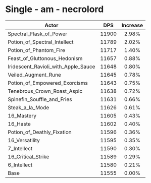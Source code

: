 # Single - am - necrolord
| Actor | DPS | Increase |
|---|:---:|:---:|
|Spectral_Flask_of_Power|11900|2.98%|
|Potion_of_Spectral_Intellect|11789|2.02%|
|Potion_of_Phantom_Fire|11717|1.40%|
|Feast_of_Gluttonous_Hedonism|11657|0.88%|
|Iridescent_Ravioli_with_Apple_Sauce|11648|0.80%|
|Veiled_Augment_Rune|11645|0.78%|
|Potion_of_Empowered_Exorcisms|11643|0.75%|
|Tenebrous_Crown_Roast_Aspic|11638|0.72%|
|Spinefin_Souffle_and_Fries|11631|0.66%|
|Steak_a_la_Mode|11626|0.61%|
|16_Mastery|11605|0.43%|
|16_Haste|11602|0.40%|
|Potion_of_Deathly_Fixation|11596|0.36%|
|16_Versatility|11595|0.35%|
|7_Intellect|11590|0.30%|
|16_Critical_Strike|11589|0.29%|
|6_Intellect|11580|0.21%|
|Base|11555|0.00%|
